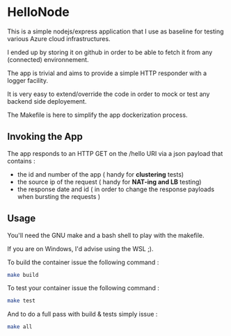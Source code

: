 # HelloNode

This is a simple nodejs/express application that I use as baseline for testing various Azure cloud infrastructures.

I ended up by storing it on github in order to be able to fetch it from any (connected) environnement.

The app is trivial and aims to provide a simple HTTP responder with a logger facility.

It is very easy to extend/override the code in order to mock or test any backend side deployement.

The Makefile is here to simplify the app dockerization process.

## Invoking the App

The app responds to an HTTP GET on the /hello URI via a json payload that contains : 
* the id and number of the app ( handy for __clustering__ tests)
* the source ip of the request ( handy for __NAT-ing and LB__ testing)
* the response date and id ( in order to change the response payloads when bursting the requests )

## Usage

You'll need the GNU make and a bash shell to play with the makefile.

If you are on Windows, I'd advise using the WSL ;).

To build the container issue the following command : 

```bash 
make build
```
To test your container issue the following command : 

```bash 
make test
```

And to do a full pass with build & tests simply issue : 
```bash 
make all
```




